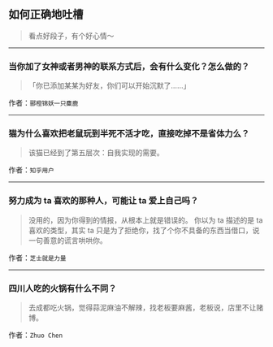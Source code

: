 ## 如何正确地吐槽

> 看点好段子，有个好心情～


 
---

### 当你加了女神或者男神的联系方式后，会有什么变化？怎么做的？

> 「你已添加某某为好友，你们可以开始沉默了……」


作者：`郦橙锦妖一只麋鹿`

---

### 猫为什么喜欢把老鼠玩到半死不活才吃，直接吃掉不是省体力么？

> 该猫已经到了第五层次：自我实现的需要。


作者：`知乎用户`

---

### 努力成为 ta 喜欢的那种人，可能让 ta 爱上自己吗？

> 没用的，因为你得到的情报，从根本上就是错误的。
> 你以为 ta 描述的是 ta 喜欢的类型，其实 ta 只是为了拒绝你，找了个你不具备的东西当借口，说一句善意的谎言哄哄你。


作者：`芝士就是力量`

---

### 四川人吃的火锅有什么不同？

> 去成都吃火锅，觉得蒜泥麻油不解辣，找老板要麻酱，老板说，店里不让赌博。


作者：`Zhuo Chen`